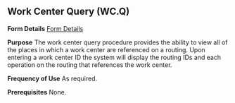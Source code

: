 ## Work Center Query (WC.Q)
<PageHeader />

**Form Details**
[Form Details](../WC-Q-1/README.md)

**Purpose**
The work center query procedure provides the ability to view all of the places
in which a work center are referenced on a routing. Upon entering a work
center ID the system will display the routing IDs and each operation on the
routing that references the work center.

**Frequency of Use**
As required.

**Prerequisites**
None.

<badge text= "Version 8.10.57 " vertical="middle" />

<PageFooter />
